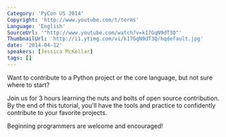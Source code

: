 ```yaml
---
Category: 'PyCon US 2014'
Copyright: 'http://www.youtube.com/t/terms'
Language: 'English'
SourceUrl: '"http://www.youtube.com/watch?v=k17GqN9dT3Q"'
ThumbnailUrl: 'http://i1.ytimg.com/vi/k17GqN9dT3Q/hqdefault.jpg'
date: '2014-04-12'
speakers: [Jessica McKellar]
tags: []
---
```

Want to contribute to a Python project or the core language, but not sure where to start?
 
 Join us for 3 hours learning the nuts and bolts of open source contribution. By the end of this tutorial, you'll have the tools and practice to confidently contribute to your favorite projects.
 
 Beginning programmers are welcome and encouraged!